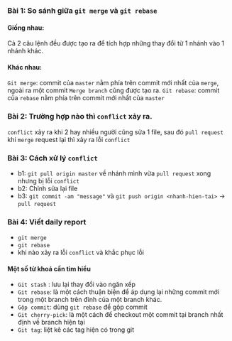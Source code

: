 ### Bài 1: So sánh giữa `git merge` và `git rebase`
#### Giống nhau: 
Cả 2 câu lệnh đều được tạo ra để tích hợp những thay đổi từ 1 nhánh vào 1 nhánh khác.
#### Khác nhau:
`Git merge`: commit của `master` nằm phía trên commit mới nhất của `merge`, ngoài ra một commit `Merge branch` cũng được tạo ra.
`Git rebase`: commit của `rebase` nằm phía trên commit mới nhất của `master`


### Bài 2: Trường hợp nào thì `conflict` xảy ra.
`conflict` xảy ra khi 2 hay nhiều người cũng sửa 1 file, sau đó `pull request` khi `merge` request lại thì xảy ra lỗi `conflict` 

### Bài 3: Cách xử lý `conflict`
- b1: `git pull origin master` về nhánh mình vừa `pull request` xong nhưng bị lỗi `conflict`
- b2: Chỉnh sửa lại file
- b3: `git commit -am "message"` và `git push origin <nhanh-hien-tai>` -> `pull request`
### Bài 4: Viết daily report
- `git merge`
- `git rebase`
- khi nào xảy ra lỗi `conflict` và khắc phục lỗi

#### Một số từ khoá cần tìm hiểu

- `Git stash` : lưu lại thay đổi vào ngăn xếp
- `Git rebase`: là một cách thuận biện để áp dụng lại những commit mới trong một branch trên đỉnh của một branch khác.
- `Gộp commit`: dùng `git rebase` để gộp commit
- `Git cherry-pick`: là một cách để checkout một commit tại branch nhất định về branch hiện tại
- `Git tag`: liệt kê các tag hiện có trong git
